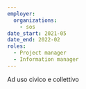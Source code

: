 ```yaml
---
employer:
  organizations:
    - sos
date_start: 2021-05
date_end: 2022-02
roles:
  - Project manager
  - Information manager
---
```


Ad uso civico e collettivo
